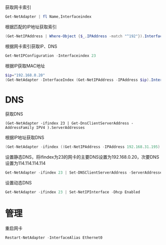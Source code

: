 获取网卡索引

```powershell
Get-NetAdapter | fl Name,Interfaceindex
```

根据匹配的IP地址获取索引

```powershell
(Get-NetIPAddress | Where-Object {$_.IPAddress -match "^192"}).InterfaceIndex
```

根据网卡索引获取IP、DNS

```powershell
Get-NetIPConfiguration -Interfaceindex 23
```

根据IP获取MAC地址

```powershell
$ip="192.168.0.20"
(Get-NetAdapter -InterfaceIndex (Get-NetIPAddress -IPAddress $ip).InterfaceIndex ).MacAddress
```



# DNS

获取DNS

```
(Get-NetAdapter -ifindex 23 | Get-DnsClientServerAddress -AddressFamily IPV4 ).ServerAddresses
```

根据IP地址获取DNS

```powershell
(Get-NetAdapter -ifindex ((Get-NetIPAddress -IPAddress 192.168.31.195).InterfaceIndex) | Get-DnsClientServerAddress -AddressFamily IPV4 ).ServerAddresses
```

设置静态DNS，将ifindex为23的网卡的主要DNS设置为192.168.0.20，次要DNS设置为114.114.114.114

```powershell
Get-NetAdapter -ifindex 23 | Set-DNSClientServerAddress -ServerAddresses 192.168.0.20,114.114.114.114
```

设置动态DNS

```powershell
Get-NetAdapter -ifindex 23 | Set-NetIPInterface -Dhcp Enabled
```



# 管理

重启网卡

```powershell
Restart-NetAdapter -InterfaceAlias Ethernet0
```